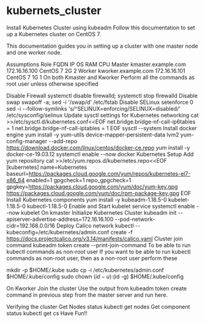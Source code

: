# kubernets_cluster

Install Kubernetes Cluster using kubeadm
Follow this documentation to set up a Kubernetes cluster on CentOS 7.

This documentation guides you in setting up a cluster with one master node and one worker node.

Assumptions
Role	FQDN	IP	OS	RAM	CPU
Master	kmaster.example.com	172.16.16.100	CentOS 7	2G	2
Worker	kworker.example.com	172.16.16.101	CentOS 7	1G	1
On both Kmaster and Kworker
Perform all the commands as root user unless otherwise specified

Disable Firewall
systemctl disable firewalld; systemctl stop firewalld
Disable swap
swapoff -a; sed -i '/swap/d' /etc/fstab
Disable SELinux
setenforce 0
sed -i --follow-symlinks 's/^SELINUX=enforcing/SELINUX=disabled/' /etc/sysconfig/selinux
Update sysctl settings for Kubernetes networking
cat >>/etc/sysctl.d/kubernetes.conf<<EOF
net.bridge.bridge-nf-call-ip6tables = 1
net.bridge.bridge-nf-call-iptables = 1
EOF
sysctl --system
Install docker engine
yum install -y yum-utils device-mapper-persistent-data lvm2
yum-config-manager --add-repo https://download.docker.com/linux/centos/docker-ce.repo
yum install -y docker-ce-19.03.12 
systemctl enable --now docker
Kubernetes Setup
Add yum repository
cat >>/etc/yum.repos.d/kubernetes.repo<<EOF
[kubernetes]
name=Kubernetes
baseurl=https://packages.cloud.google.com/yum/repos/kubernetes-el7-x86_64
enabled=1
gpgcheck=1
repo_gpgcheck=1
gpgkey=https://packages.cloud.google.com/yum/doc/yum-key.gpg
        https://packages.cloud.google.com/yum/doc/rpm-package-key.gpg
EOF
Install Kubernetes components
yum install -y kubeadm-1.18.5-0 kubelet-1.18.5-0 kubectl-1.18.5-0
Enable and Start kubelet service
systemctl enable --now kubelet
On kmaster
Initialize Kubernetes Cluster
kubeadm init --apiserver-advertise-address=172.16.16.100 --pod-network-cidr=192.168.0.0/16
Deploy Calico network
kubectl --kubeconfig=/etc/kubernetes/admin.conf create -f https://docs.projectcalico.org/v3.14/manifests/calico.yaml
Cluster join command
kubeadm token create --print-join-command
To be able to run kubectl commands as non-root user
If you want to be able to run kubectl commands as non-root user, then as a non-root user perform these

mkdir -p $HOME/.kube
sudo cp -i /etc/kubernetes/admin.conf $HOME/.kube/config
sudo chown $(id -u):$(id -g) $HOME/.kube/config

On Kworker
Join the cluster
Use the output from kubeadm token create command in previous step from the master server and run here.

Verifying the cluster
Get Nodes status
kubectl get nodes
Get component status
kubectl get cs
Have Fun!!
